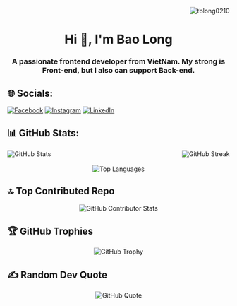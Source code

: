 <p align="right"> <img src="https://komarev.com/ghpvc/?username=tblong0210&label=Profile%20views&color=0e75b6&style=flat" alt="tblong0210" /> </p>

<h1 align="center">Hi 👋, I'm Bao Long</h1>
<h3 align="center">A passionate frontend developer from VietNam. My strong is Front-end, but I also can support Back-end.</h3>


## 🌐 Socials:
[![Facebook](https://img.shields.io/badge/Facebook-%231877F2.svg?logo=Facebook&logoColor=white)](https://facebook.com/BaoLong.LeoIT) [![Instagram](https://img.shields.io/badge/Instagram-%23E4405F.svg?logo=Instagram&logoColor=white)](https://instagram.com/baolong.leo) [![LinkedIn](https://img.shields.io/badge/LinkedIn-%230077B5.svg?logo=linkedin&logoColor=white)](https://linkedin.com/in/tblong0210) 

## 📊 GitHub Stats:
<div align="center">
  <div style="display: flex; justify-content: space-between;">
    <img src="https://github-readme-stats.vercel.app/api?username=tblong0210&theme=radical&hide_border=false&include_all_commits=false&count_private=false" alt="GitHub Stats">
    <img src="https://github-readme-streak-stats.herokuapp.com/?user=tblong0210&theme=radical&hide_border=false" alt="GitHub Streak">
  </div>
</div>
<br/>
<div align="center">
  <img src="https://github-readme-stats.vercel.app/api/top-langs/?username=tblong0210&theme=radical&hide_border=false&include_all_commits=false&count_private=false&layout=compact" alt="Top Languages">
</div>

## 🔝 Top Contributed Repo
<div align="center">
  <img src="https://github-contributor-stats.vercel.app/api?username=tblong0210&limit=5&theme=dracula&combine_all_yearly_contributions=true" alt="GitHub Contributor Stats">
</div>

## 🏆 GitHub Trophies
<div align="center">
  <img src="https://github-profile-trophy.vercel.app/?username=tblong0210&theme=monokai&no-frame=false&no-bg=true&margin-w=4" alt="GitHub Trophy">
</div>

## ✍️ Random Dev Quote
<div align="center">
  <img src="https://quotes-github-readme.vercel.app/api?type=horizontal&theme=radical" alt="GitHub Quote">
</div>

